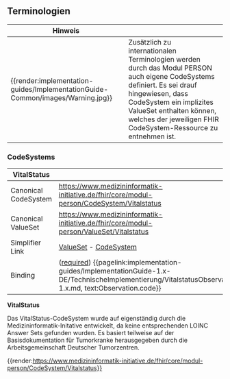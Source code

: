 ## Terminologien

| Hinweis |  |
|---------|---------------------|
| {{render:implementation-guides/ImplementationGuide-Common/images/Warning.jpg}} | Zusätzlich zu internationalen Terminologien werden durch das Modul PERSON auch eigene CodeSystems definiert. Es sei drauf hingewiesen, dass CodeSystem ein implizites ValueSet enthalten können, welches der jeweiligen FHIR CodeSystem-Ressource zu entnehmen ist.|

### CodeSystems

| VitalStatus | |
|--|--|
|Canonical CodeSystem | https://www.medizininformatik-initiative.de/fhir/core/modul-person/CodeSystem/Vitalstatus  |
|Canonical ValueSet | https://www.medizininformatik-initiative.de/fhir/core/modul-person/ValueSet/Vitalstatus  |
|Simplifier Link| [ValueSet](https://www.medizininformatik-initiative.de/fhir/core/modul-person/ValueSet/Vitalstatus&fhirVersion=R4&scope=de.medizininformatikinitiative.kerndatensatz.person@1.0.16) - [CodeSystem](https://www.medizininformatik-initiative.de/fhir/core/modul-person/CodeSystem/Vitalstatus&fhirVersion=R4&scope=de.medizininformatikinitiative.kerndatensatz.person@1.0.16)|
| Binding | ([required](http://hl7.org/fhir/terminologies.html#required)) {{pagelink:implementation-guides/ImplementationGuide-1.x-DE/TechnischeImplementierung/VitalstatusObservation-1.x.md, text:Observation.code}}|

**VitalStatus**

Das VitalStatus-CodeSystem wurde auf eigenständig durch die Medizininformatik-Initative entwickelt, da keine entsprechenden LOINC Answer Sets gefunden wurden. Es basiert teilweise auf der Basisdokumentation für Tumorkranke herausgegeben durch die Arbeitsgemeinschaft Deutscher Tumorzentren.

{{render:https://www.medizininformatik-initiative.de/fhir/core/modul-person/CodeSystem/Vitalstatus}}